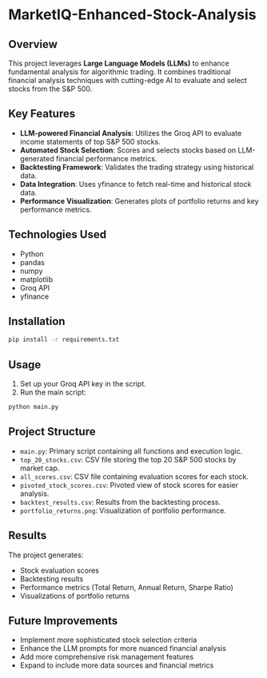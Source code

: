 # MarketIQ-Enhanced-Stock-Analysis

## Overview

This project leverages **Large Language Models (LLMs)** to enhance fundamental analysis for algorithmic trading. It combines traditional financial analysis techniques with cutting-edge AI to evaluate and select stocks from the S&P 500.

## Key Features

- **LLM-powered Financial Analysis**: Utilizes the Groq API to evaluate income statements of top S&P 500 stocks.
- **Automated Stock Selection**: Scores and selects stocks based on LLM-generated financial performance metrics.
- **Backtesting Framework**: Validates the trading strategy using historical data.
- **Data Integration**: Uses yfinance to fetch real-time and historical stock data.
- **Performance Visualization**: Generates plots of portfolio returns and key performance metrics.

## Technologies Used

- Python
- pandas
- numpy
- matplotlib
- Groq API
- yfinance

## Installation

```bash
pip install -r requirements.txt
```

## Usage

1. Set up your Groq API key in the script.
2. Run the main script:

```bash
python main.py
```

## Project Structure

- `main.py`: Primary script containing all functions and execution logic.
- `top_20_stocks.csv`: CSV file storing the top 20 S&P 500 stocks by market cap.
- `all_scores.csv`: CSV file containing evaluation scores for each stock.
- `pivoted_stock_scores.csv`: Pivoted view of stock scores for easier analysis.
- `backtest_results.csv`: Results from the backtesting process.
- `portfolio_returns.png`: Visualization of portfolio performance.

## Results

The project generates:
- Stock evaluation scores
- Backtesting results
- Performance metrics (Total Return, Annual Return, Sharpe Ratio)
- Visualizations of portfolio returns

## Future Improvements

- Implement more sophisticated stock selection criteria
- Enhance the LLM prompts for more nuanced financial analysis
- Add more comprehensive risk management features
- Expand to include more data sources and financial metrics
